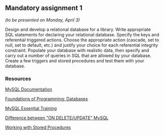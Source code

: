 ## Mandatory assignment 1
_(to be presented on Monday, April 3)_

Design and develop a relational database for a library. Write appropriate SQL statements for declaring your relational database. Specify the keys and referential triggered actions. Choose the appropriate action (cascade, set to null, set to default, etc.) and justify your choice for each referential integrity constraint. Populate your database with realistic data, then specify and carry out a number of queries in SQL that are allowed by your database. Create a few triggers and stored procedures and test them with your database.

### Resources
[MySQL Documentation](https://dev.mysql.com/doc/)

[Foundations of Programming: Databases](https://www.lynda.com/Programming-Foundations-tutorials/Foundations-Programming-Databases/412845-2.html)

[MySQL Essential Training](https://www.lynda.com/MySQL-tutorials/MySQL-Essential-Training/139986-2.html)

[Difference between "ON DELETE/UPDATE" MySQL](http://dba.stackexchange.com/questions/74627/difference-between-on-delete-cascade-on-update-cascade-in-mysql?answertab=votes#tab-top)

[Working with Stored Procedures](https://dev.mysql.com/doc/connector-net/en/connector-net-tutorials-stored-procedures.html)
